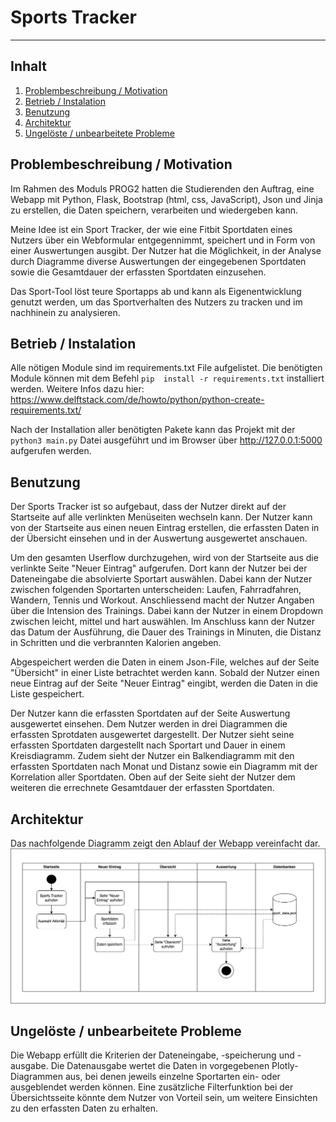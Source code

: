 # Sports Tracker
***
## Inhalt
1. [Problembeschreibung / Motivation](#problembeschreibung-/-motivation)
2. [Betrieb / Instalation](#betrieb-/-instalation)
3. [Benutzung](#benutzung)
4. [Architektur](#architektur)
5. [Ungelöste / unbearbeitete Probleme](ungeloeste-/-unbearbeitete-probleme)

## Problembeschreibung / Motivation
Im Rahmen des Moduls PROG2 hatten die Studierenden den Auftrag, eine Webapp mit Python, Flask, Bootstrap (html, css, 
JavaScript), Json und Jinja zu erstellen, die Daten speichern, verarbeiten und wiedergeben kann.

Meine Idee ist ein Sport Tracker, der wie eine Fitbit Sportdaten eines Nutzers über ein Webformular entgegennimmt, 
speichert und in Form von einer Auswertungen ausgibt. Der Nutzer hat die Möglichkeit, in der Analyse durch Diagramme
diverse Auswertungen der eingegebenen Sportdaten sowie die Gesamtdauer der erfassten Sportdaten einzusehen.

Das Sport-Tool löst teure Sportapps ab und kann als Eigenentwicklung genutzt werden, um das Sportverhalten des Nutzers 
zu tracken und im nachhinein zu analysieren. 

## Betrieb / Instalation
Alle nötigen Module sind im requirements.txt File aufgelistet. Die benötigten Module können mit dem Befehl `pip 
install -r requirements.txt` installiert werden. Weitere Infos dazu hier: 
https://www.delftstack.com/de/howto/python/python-create-requirements.txt/

Nach der Installation aller benötigten Pakete kann das Projekt mit der `python3 main.py` Datei ausgeführt und
im Browser über http://127.0.0.1:5000 aufgerufen werden.

## Benutzung
Der Sports Tracker ist so aufgebaut, dass der Nutzer direkt auf der Startseite auf alle verlinkten Menüseiten wechseln
kann. Der Nutzer kann von der Startseite aus einen neuen Eintrag erstellen, die erfassten Daten in der Übersicht 
einsehen und in der Auswertung ausgewertet anschauen. 

Um den gesamten Userflow durchzugehen, wird von der Startseite aus die verlinkte Seite "Neuer Eintrag" aufgerufen. Dort 
kann der Nutzer bei der Dateneingabe die absolvierte Sportart auswählen. Dabei kann der Nutzer zwischen folgenden 
Sportarten unterscheiden: Laufen, Fahrradfahren, Wandern, Tennis und Workout. Anschliessend macht der Nutzer Angaben 
über die Intension des Trainings. Dabei kann der Nutzer in einem Dropdown zwischen leicht, mittel und hart 
auswählen. Im Anschluss kann der Nutzer das Datum der Ausführung, die Dauer des Trainings in Minuten, die Distanz in 
Schritten und die verbrannten Kalorien angeben. 

Abgespeichert werden die Daten in einem Json-File, welches auf der Seite "Übersicht" in einer Liste betrachtet werden 
kann. Sobald der Nutzer einen neue Eintrag auf der Seite "Neuer Eintrag" eingibt, werden die Daten in die Liste 
gespeichert. 

Der Nutzer kann die erfassten Sportdaten auf der Seite Auswertung ausgewertet einsehen. Dem Nutzer werden in drei 
Diagrammen die erfassten Sprotdaten ausgewertet dargestellt. Der Nutzer sieht seine erfassten Sportdaten 
dargestellt nach Sportart und Dauer in einem Kreisdiagramm. Zudem sieht der Nutzer ein Balkendiagramm mit den erfassten 
Sportdaten nach Monat und Distanz sowie ein Diagramm mit der Korrelation aller Sportdaten. Oben auf der Seite sieht 
der Nutzer dem weiteren die errechnete Gesamtdauer der erfassten Sportdaten.

## Architektur
Das nachfolgende Diagramm zeigt den Ablauf der Webapp vereinfacht dar.
![Flussdiagramm Sports Tracker](./static/images/ablaufdiagramm.png)

## Ungelöste / unbearbeitete Probleme
Die Webapp erfüllt die Kriterien der Dateneingabe, -speicherung und -ausgabe. Die Datenausgabe wertet die Daten in 
vorgegebenen Plotly-Diagrammen aus, bei denen jeweils einzelne Sportarten ein- oder ausgeblendet werden können. Eine 
zusätzliche Filterfunktion bei der Übersichtsseite könnte dem Nutzer von Vorteil sein, um weitere Einsichten zu den 
erfassten Daten zu erhalten. 
 
